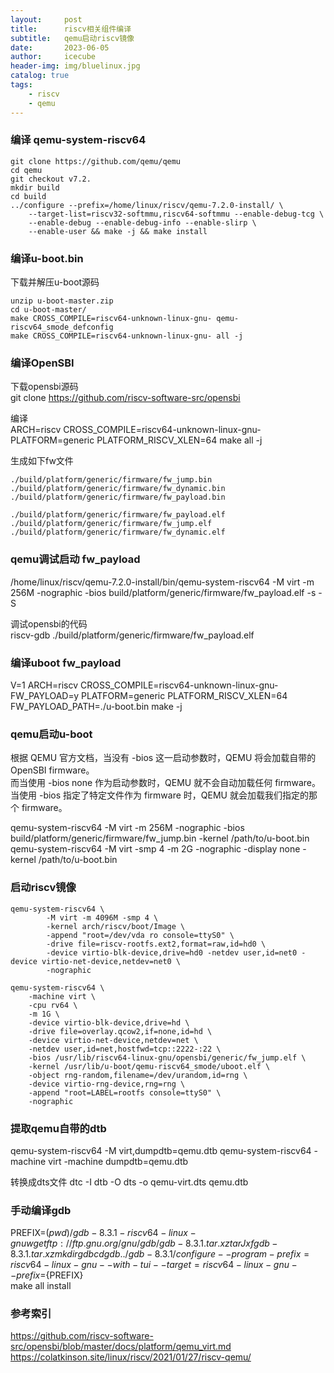 ```yaml
---
layout:     post
title:      riscv相关组件编译
subtitle:   qemu启动riscv镜像
date:       2023-06-05
author:     icecube
header-img: img/bluelinux.jpg
catalog: true
tags:
    - riscv
    - qemu
---
```


### 编译 qemu-system-riscv64
```
git clone https://github.com/qemu/qemu
cd qemu
git checkout v7.2.
mkdir build
cd build
../configure --prefix=/home/linux/riscv/qemu-7.2.0-install/ \
    --target-list=riscv32-softmmu,riscv64-softmmu --enable-debug-tcg \
    --enable-debug --enable-debug-info --enable-slirp \
    --enable-user && make -j && make install
```

### 编译u-boot.bin
下载并解压u-boot源码  
```
unzip u-boot-master.zip  
cd u-boot-master/  
make CROSS_COMPILE=riscv64-unknown-linux-gnu- qemu-riscv64_smode_defconfig  
make CROSS_COMPILE=riscv64-unknown-linux-gnu- all -j  
```
### 编译OpenSBI

下载opensbi源码  
git clone https://github.com/riscv-software-src/opensbi  

编译  
ARCH=riscv CROSS_COMPILE=riscv64-unknown-linux-gnu- PLATFORM=generic PLATFORM_RISCV_XLEN=64 make all -j  

生成如下fw文件
```
./build/platform/generic/firmware/fw_jump.bin  
./build/platform/generic/firmware/fw_dynamic.bin  
./build/platform/generic/firmware/fw_payload.bin

./build/platform/generic/firmware/fw_payload.elf
./build/platform/generic/firmware/fw_jump.elf
./build/platform/generic/firmware/fw_dynamic.elf
```

### qemu调试启动 fw_payload
/home/linux/riscv/qemu-7.2.0-install/bin/qemu-system-riscv64 -M virt -m 256M -nographic -bios build/platform/generic/firmware/fw_payload.elf -s -S  

调试opensbi的代码    
riscv-gdb ./build/platform/generic/firmware/fw_payload.elf  

### 编译uboot fw_payload  
V=1 ARCH=riscv CROSS_COMPILE=riscv64-unknown-linux-gnu- FW_PAYLOAD=y PLATFORM=generic PLATFORM_RISCV_XLEN=64 FW_PAYLOAD_PATH=./u-boot.bin make -j

### qemu启动u-boot  
根据 QEMU 官方文档，当没有 -bios 这一启动参数时，QEMU 将会加载自带的 OpenSBI firmware。   
而当使用 -bios none 作为启动参数时，QEMU 就不会自动加载任何 firmware。   
当使用 -bios <file> 指定了特定文件作为 firmware 时，QEMU 就会加载我们指定的那个 firmware。  

qemu-system-riscv64 -M virt -m 256M -nographic -bios build/platform/generic/firmware/fw_jump.bin -kernel /path/to/u-boot.bin      
qemu-system-riscv64 -M virt -smp 4 -m 2G  -nographic -display none -kernel /path/to/u-boot.bin    

### 启动riscv镜像
```
qemu-system-riscv64 \
        -M virt -m 4096M -smp 4 \
        -kernel arch/riscv/boot/Image \
        -append "root=/dev/vda ro console=ttyS0" \
        -drive file=riscv-rootfs.ext2,format=raw,id=hd0 \
        -device virtio-blk-device,drive=hd0 -netdev user,id=net0 -device virtio-net-device,netdev=net0 \
        -nographic
```
```
qemu-system-riscv64 \
    -machine virt \
    -cpu rv64 \
    -m 1G \
    -device virtio-blk-device,drive=hd \
    -drive file=overlay.qcow2,if=none,id=hd \
    -device virtio-net-device,netdev=net \
    -netdev user,id=net,hostfwd=tcp::2222-:22 \
    -bios /usr/lib/riscv64-linux-gnu/opensbi/generic/fw_jump.elf \
    -kernel /usr/lib/u-boot/qemu-riscv64_smode/uboot.elf \
    -object rng-random,filename=/dev/urandom,id=rng \
    -device virtio-rng-device,rng=rng \
    -append "root=LABEL=rootfs console=ttyS0" \
    -nographic
```
### 提取qemu自带的dtb
qemu-system-riscv64 -M virt,dumpdtb=qemu.dtb
qemu-system-riscv64 -machine virt -machine dumpdtb=qemu.dtb

转换成dts文件
dtc -I dtb -O dts -o qemu-virt.dts qemu.dtb


### 手动编译gdb
PREFIX=$(pwd)/gdb-8.3.1-riscv64-linux-gnu  
wget ftp://ftp.gnu.org/gnu/gdb/gdb-8.3.1.tar.xz  
tar Jxf gdb-8.3.1.tar.xz  
mkdir gdb  
cd gdb  
../gdb-8.3.1/configure --program-prefix=riscv64-linux-gnu- -with-tui --target=riscv64-linux-gnu --prefix=${PREFIX}  
make all install

### 参考索引
https://github.com/riscv-software-src/opensbi/blob/master/docs/platform/qemu_virt.md    
https://colatkinson.site/linux/riscv/2021/01/27/riscv-qemu/
